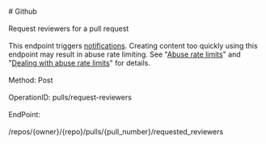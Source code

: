 <br>#     Github</br>
<br>Request reviewers for a pull request</br>
<br>This endpoint triggers [notifications](https://help.github.com/articles/about-notifications/). Creating content too quickly using this endpoint may result in abuse rate limiting. See "[Abuse rate limits](https://developer.github.com/v3/#abuse-rate-limits)" and "[Dealing with abuse rate limits](https://developer.github.com/v3/guides/best-practices-for-integrators/#dealing-with-abuse-rate-limits)" for details.</br>
<br>Method: Post</br>
<br>OperationID: pulls/request-reviewers</br>
<br>EndPoint:</br>
<br>/repos/{owner}/{repo}/pulls/{pull_number}/requested_reviewers</br>

